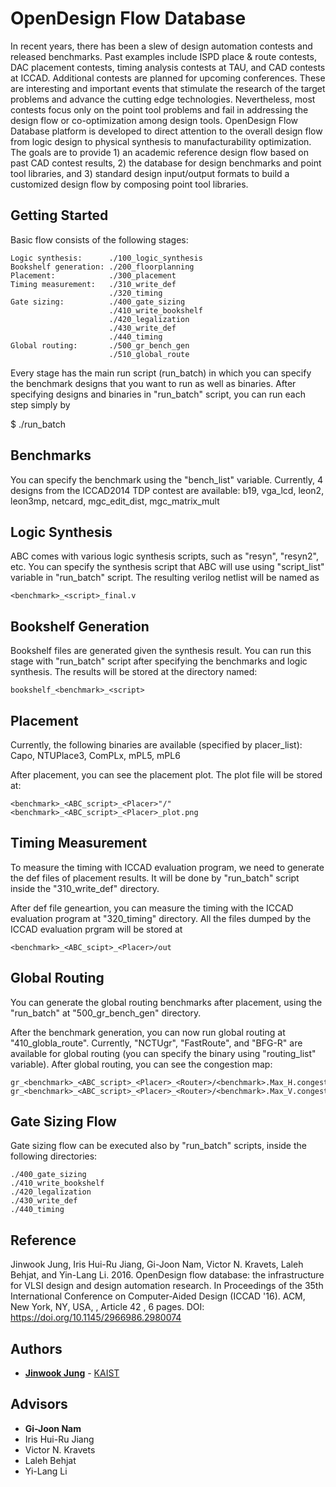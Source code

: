 # OpenDesign Flow Database
In recent years, there has been a slew of design automation contests and released benchmarks. 
Past examples include ISPD place & route contests, DAC placement contests, timing analysis contests at TAU, and CAD contests at ICCAD. 
Additional contests are planned for upcoming conferences. 
These are interesting and important events that stimulate the research of the target problems and advance the cutting edge technologies. 
Nevertheless, most contests focus only on the point tool problems and fail in addressing the design flow or co-optimization among design tools. 
OpenDesign Flow Database platform is developed to direct attention to the overall design flow from logic design to physical synthesis to manufacturability optimization. 
The goals are to provide 1) an academic reference design flow based on past CAD contest results, 2) the database for design benchmarks and point tool libraries, and 3) standard design input/output formats to build a customized design flow by composing point tool libraries.

## Getting Started
Basic flow consists of the following stages:

    Logic synthesis:      ./100_logic_synthesis
    Bookshelf generation: ./200_floorplanning
    Placement:            ./300_placement
    Timing measurement:   ./310_write_def
                          ./320_timing
    Gate sizing:          ./400_gate_sizing
                          ./410_write_bookshelf
                          ./420_legalization
                          ./430_write_def
                          ./440_timing
    Global routing:       ./500_gr_bench_gen
                          ./510_global_route

Every stage has the main run script (run_batch) in which you can specify 
the benchmark designs that you want to run as well as binaries.
After specifying designs and binaries in "run_batch" script, you can run 
each step simply by 

$ ./run_batch


## Benchmarks

You can specify the benchmark using the "bench_list" variable.
Currently, 4 designs from the ICCAD2014 TDP contest are available:
b19, vga_lcd, leon2, leon3mp, netcard, mgc_edit_dist, mgc_matrix_mult


## Logic Synthesis

ABC comes with various logic synthesis scripts, such as "resyn", "resyn2", 
etc. You can specify the synthesis script that ABC will use using 
"script_list" variable in "run_batch" script. The resulting verilog netlist 
will be named as 
```
<benchmark>_<script>_final.v
```

## Bookshelf Generation

Bookshelf files are generated given the synthesis result. You can run this 
stage with "run_batch" script after specifying the benchmarks and logic 
synthesis. The results will be stored at the directory named:
```
bookshelf_<benchmark>_<script>
```

## Placement

Currently, the following binaries are available (specified by placer_list):
Capo, NTUPlace3, ComPLx, mPL5, mPL6

After placement, you can see the placement plot. The plot file will be stored at:
```
<benchmark>_<ABC_script>_<Placer>"/"<benchmark>_<ABC_script>_<Placer>_plot.png
```


## Timing Measurement

To measure the timing with ICCAD evaluation program, we need to generate 
the def files of placement results. It will be done by "run_batch" script
inside the "310_write_def" directory.

After def file geneartion, you can measure the timing with the ICCAD evaluation
program at "320_timing" directory. All the files dumped by the ICCAD evaluation 
prgram will be stored at 

```
<benchmark>_<ABC_scipt>_<Placer>/out
```


## Global Routing

You can generate the global routing benchmarks after placement, using the 
"run_batch" at "500_gr_bench_gen" directory.

After the benchmark generation, you can now run global routing at 
"410_globla_route". Currently, "NCTUgr", "FastRoute", and "BFG-R" are available for 
global routing (you can specify the binary using "routing_list" variable).
After global routing, you can see the congestion map:

```
gr_<benchmark>_<ABC_script>_<Placer>_<Router>/<benchmark>.Max_H.congestion.png
gr_<benchmark>_<ABC_script>_<Placer>_<Router>/<benchmark>.Max_V.congestion.png
```

## Gate Sizing Flow
Gate sizing flow can be executed also by "run_batch" scripts, inside the following 
directories:
    
    ./400_gate_sizing
    ./410_write_bookshelf
    ./420_legalization
    ./430_write_def
    ./440_timing

## Reference
Jinwook Jung, Iris Hui-Ru Jiang, Gi-Joon Nam, Victor N. Kravets, Laleh Behjat, and Yin-Lang Li. 2016. OpenDesign flow database: the infrastructure for VLSI design and design automation research. In Proceedings of the 35th International Conference on Computer-Aided Design (ICCAD '16). ACM, New York, NY, USA, , Article 42 , 6 pages. DOI: https://doi.org/10.1145/2966986.2980074

## Authors
* [**Jinwook Jung**](mailto:jinwookjungs@gmail.com) - [KAIST](http://dtlab.kaist.ac.kr)

## Advisors
* **Gi-Joon Nam**
* Iris Hui-Ru Jiang
* Victor N. Kravets
* Laleh Behjat
* Yi-Lang Li
